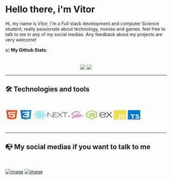 # Hello there, i'm Vitor

<p>Hi, my name is Vitor, I'm a Full stack development and computer Science student, really passionate about technology, movies and games. feel free to talk to me in any of my social medias. Any feedback about my projects are very welcome! </p>

 <summary>  <b>📈 My Github Stats</b>: </summary>
<br>
<p align = "center">
  <img src = "https://github-readme-stats.vercel.app/api?username=Vitor-Silva27&hide=contribs&show_icons=true&theme=algolia&line_height=27">
  <img src = "https://github-readme-stats.vercel.app/api/top-langs/?username=Vitor-Silva27&theme=algolia&layout=compact">
</p>


---
## 🛠️ Technologies and tools
<div style="display: inline_block"><br>
  <img align="center" alt="HTML" height="30" width="40" src="https://raw.githubusercontent.com/devicons/devicon/master/icons/html5/html5-original.svg">

  <img align="center" alt="CSS" height="30" width="40" src="https://raw.githubusercontent.com/devicons/devicon/master/icons/css3/css3-original.svg">

  <img align="center" alt="React" height="30" width="40" src="https://raw.githubusercontent.com/devicons/devicon/master/icons/react/react-original.svg">

  <img align="center" alt="Next" height="50" width="70" src="https://raw.githubusercontent.com/devicons/devicon/master/icons/nextjs/nextjs-original-wordmark.svg">

  <img align="center" alt="scss" height="30" width="40" src="https://raw.githubusercontent.com/devicons/devicon/master/icons/sass/sass-original.svg">
 
  <img align="center" alt="Node" height="30" width="40" src="https://raw.githubusercontent.com/devicons/devicon/master/icons/nodejs/nodejs-original.svg">

  <img align="center" alt="CSS" height="30" width="40" src="https://raw.githubusercontent.com/devicons/devicon/master/icons/express/express-original.svg">

  <img align="center" alt="Js" height="30" width="40" src="https://raw.githubusercontent.com/devicons/devicon/master/icons/javascript/javascript-plain.svg">

  <img align="center" alt="Ts" height="30" width="40" src="https://raw.githubusercontent.com/devicons/devicon/master/icons/typescript/typescript-plain.svg">
</div>

<br />

---
## 📭 My social medias if you want to talk to me
<br />

[![image](https://img.shields.io/badge/Instagram-E4405F?style=for-the-badge&logo=instagram&logoColor=white)](https://www.instagram.com/joao_vitor.p.s/)
[![image](https://img.shields.io/badge/LinkedIn-0077B5?style=for-the-badge&logo=linkedin&logoColor=white)](https://www.linkedin.com/in/vitor-silva-dev)


